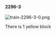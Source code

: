 #### 2296-3
![train-2296-3-0.png](https://github.com/lil-lab/nlvr/raw/master/nlvr/train/images/38/train-2296-3-0.png "train-2296-3-0.png")

There is 1 yellow block